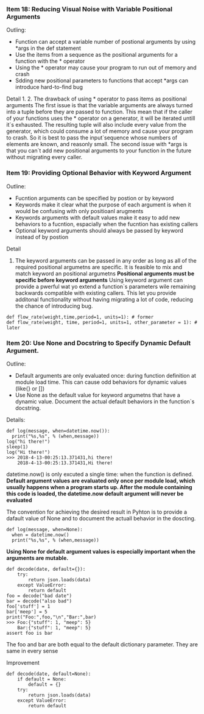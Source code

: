 ### Item 18: Reducing Visual Noise with Variable Positional Arguments
Outling:
- Function can accept a variable number of postional arguments by using \*args in the def statement
- Use the items from a sequence as the positional arguments for a function with the * operator
- Using the * operator may cause your program to run out of memory and crash
- Sdding new positional parameters to functions that accept \*args can introduce hard-to-find bug

Detail
1. 
2. The drawback of using * operator to pass items as positional arguments
The first issue is that the variable arguments are always turned into a tuple before they are passed to function. This mean that if the caller of your functions uses the * operator on a generator, it will be iterated untill it\`s exhausted. The resulting tuple will also include every value from the generator, which could consume a lot of memory and cause your program to crash.
So it is best to pass the input\`sequence whose numbers of elements are known, and reasonly small.
The second issue with \*args is that you can\`t add new positional arguments to your function in the future without migrating every caller. 

### Item 19: Providing Optional Behavior with Keyword Argument
Outline:
- Fucntion arguments can be specified by postion or by keyword
- Keywords make it clear what the purpose of each argument is when it would be confusing with only positioanl arugments
- Keywords arguments with default values make it easy to add new behaviors to a fucntion, espacially when the fucntion has existing callers
- Optional keyword arguments should always be passed by keyword instead of by postion

Detail
1. The keyword arguments can be passed in any order as long as all of the required positional argumetns are specific. It is feasible to mix and match keyword an positional argumetns 
**Positional arguments must be specific before keyword arguments**
Using keyword argument can provide a pwerful wat yo extend a function\`s parameters wile remaining backwards compatible with existing callers. This let you provide additonal functionality without having migrating a lot of code, reducing the chance of introducing bug.
```
def flow_rate(weight,time,period=1, units=1): # former
def flow_rate(weight, time, period=1, units=1, other_parameter = 1): # later
```
### Item 20: Use None and Docstring to Specify Dynamic Default Argument.
Outline:
- Default arguments are only evaluated once: during function definition at module load time. This can cause odd behaviors for dynamic values (like{} or [])
- Use None as the default value for keyword argumetns that have a dynamic value. Document the actual default behaviors in the function\`s docstring.

Details:
```
def log(message, when=datetime.now()):
  print("%s,%s", % (when,message))
log("hi there!")
sleep(1)
log("Hi there!")
>>> 2018-4-13-00:25:13.371431,hi there!
    2018-4-13-00:25:13.371431,Hi there!
```
datetime.now() is only excuted a single time: when the function is defined. **Default argument values are evaluated only once per module load, which usually happens when a program starts up. After the module containing this code is loaded, the datetime.now default argument will never be evaluated**

The convention for achieving the desired result in Pyhton is to provide a dafault value of None and to document the actuall behavior in the doscting.
```
def log(message, when=None):
  when = datetime.now()
  print("%s,%s", % (when,message))
```

**Using None for default argument values is especially important when the arguments are mutable.**
```
def decode(date, default={}):
    try:
        return json.loads(data)
    except ValueError:
        return default
foo = decode("bad date")
bar = decode("also bad")
foo['stuff'] = 1
bar['meep'] = 5
print("Foo:",foo,"\n","Bar:",bar)
>>> Foo:{"stuff": 1, "meep": 5}
    Bar:{"stuff": 1, "meep": 5}
assert foo is bar
```
The foo and bar are both equal to the default dictionary parameter. They are same in every sense

Improvement 
```
def decode(date, default=None):
    if default = None:
        default = {}
    try:
        return json.loads(data)
    except ValueError:
        return default
```




